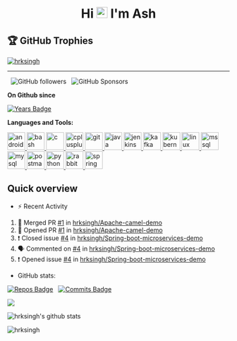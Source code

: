 
<h1 align="center">Hi <img src="https://media.giphy.com/media/hvRJCLFzcasrR4ia7z/giphy.gif" width="25px"> I'm Ash</h1>

## 🏆 GitHub Trophies
<p align="left"> <a href="https://github.com/ryo-ma/github-profile-trophy"><img src="https://github-profile-trophy.vercel.app/?username=hrksingh&theme=darkhub&column=9" alt="hrksingh" /></a> </p>

--- 
&nbsp;
![GitHub followers](https://img.shields.io/github/followers/hrksingh?label=Follow&style=social) &nbsp;
![GitHub Sponsors](https://img.shields.io/github/sponsors/hrksingh?style=social)



**On Github since** 

[![Years Badge](https://badges.pufler.dev/years/hrksingh)](https://badges.pufler.dev)


**Languages and Tools:**  

<p align="left"> <a href="https://developer.android.com" target="_blank"> <img src="https://devicons.github.io/devicon/devicon.git/icons/android/android-original-wordmark.svg" alt="android" width="40" height="40"/> </a> <a href="https://www.gnu.org/software/bash/" target="_blank"> <img src="https://www.vectorlogo.zone/logos/gnu_bash/gnu_bash-icon.svg" alt="bash" width="40" height="40"/> </a> <a href="https://www.cprogramming.com/" target="_blank"> <img src="https://devicons.github.io/devicon/devicon.git/icons/c/c-original.svg" alt="c" width="40" height="40"/> </a> <a href="https://www.w3schools.com/cpp/" target="_blank"> <img src="https://devicons.github.io/devicon/devicon.git/icons/cplusplus/cplusplus-original.svg" alt="cplusplus" width="40" height="40"/> </a> <a href="https://git-scm.com/" target="_blank"> <img src="https://www.vectorlogo.zone/logos/git-scm/git-scm-icon.svg" alt="git" width="40" height="40"/> </a> <a href="https://www.java.com" target="_blank"> <img src="https://devicons.github.io/devicon/devicon.git/icons/java/java-original-wordmark.svg" alt="java" width="40" height="40"/> </a> <a href="https://www.jenkins.io" target="_blank"> <img src="https://www.vectorlogo.zone/logos/jenkins/jenkins-icon.svg" alt="jenkins" width="40" height="40"/> </a> <a href="https://kafka.apache.org/" target="_blank"> <img src="https://www.vectorlogo.zone/logos/apache_kafka/apache_kafka-icon.svg" alt="kafka" width="40" height="40"/> </a> <a href="https://kubernetes.io" target="_blank"> <img src="https://www.vectorlogo.zone/logos/kubernetes/kubernetes-icon.svg" alt="kubernetes" width="40" height="40"/> </a> <a href="https://www.linux.org/" target="_blank"> <img src="https://devicons.github.io/devicon/devicon.git/icons/linux/linux-original.svg" alt="linux" width="40" height="40"/> </a> <a href="https://www.microsoft.com/en-us/sql-server" target="_blank"> <img src="https://cdn.worldvectorlogo.com/logos/microsoft-sql-server.svg" alt="mssql" width="40" height="40"/> </a> <a href="https://www.mysql.com/" target="_blank"> <img src="https://devicons.github.io/devicon/devicon.git/icons/mysql/mysql-original-wordmark.svg" alt="mysql" width="40" height="40"/> </a> <a href="https://postman.com" target="_blank"> <img src="https://www.vectorlogo.zone/logos/getpostman/getpostman-icon.svg" alt="postman" width="40" height="40"/> </a> <a href="https://www.python.org" target="_blank"> <img src="https://devicons.github.io/devicon/devicon.git/icons/python/python-original.svg" alt="python" width="40" height="40"/> </a> <a href="https://www.rabbitmq.com" target="_blank"> <img src="https://www.vectorlogo.zone/logos/rabbitmq/rabbitmq-icon.svg" alt="rabbitMQ" width="40" height="40"/> </a> <a href="https://spring.io/" target="_blank"> <img src="https://www.vectorlogo.zone/logos/springio/springio-icon.svg" alt="spring" width="40" height="40"/> </a> </p>

## Quick overview

* :zap: Recent Activity

<!--START_SECTION:activity-->
1. 🎉 Merged PR [#1](https://github.com/hrksingh/Apache-camel-demo/pull/1) in [hrksingh/Apache-camel-demo](https://github.com/hrksingh/Apache-camel-demo)
2. 💪 Opened PR [#1](https://github.com/hrksingh/Apache-camel-demo/pull/1) in [hrksingh/Apache-camel-demo](https://github.com/hrksingh/Apache-camel-demo)
3. ❗️ Closed issue [#4](https://github.com/hrksingh/Spring-boot-microservices-demo/issues/4) in [hrksingh/Spring-boot-microservices-demo](https://github.com/hrksingh/Spring-boot-microservices-demo)
4. 🗣 Commented on [#4](https://github.com/hrksingh/Spring-boot-microservices-demo/issues/4) in [hrksingh/Spring-boot-microservices-demo](https://github.com/hrksingh/Spring-boot-microservices-demo)
5. ❗️ Opened issue [#4](https://github.com/hrksingh/Spring-boot-microservices-demo/issues/4) in [hrksingh/Spring-boot-microservices-demo](https://github.com/hrksingh/Spring-boot-microservices-demo)
<!--END_SECTION:activity-->


*  </b>GitHub stats: </b>

[![Repos Badge](https://badges.pufler.dev/repos/hrksingh)](https://badges.pufler.dev) &nbsp;
[![Commits Badge](https://badges.pufler.dev/commits/weekly/hrksingh)](https://badges.pufler.dev)


<p> <img align="center"  src="https://github-readme-stats.vercel.app/api/top-langs/?username=hrksingh&theme=material-palenight&langs_count=10" /><p>
<p><img align="center"  src="https://github-readme-stats.anuraghazra1.vercel.app/api?username=hrksingh&show_icons=true&include_all_commits=true&theme=material-palenight" alt="hrksingh's github stats" /></p>
<p><img align="center" src="https://github-readme-streak-stats.herokuapp.com/?user=hrksingh&theme=dark" alt="hrksingh" /></p>
